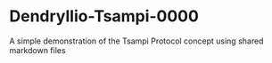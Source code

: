 # Dendryllio-Tsampi-0000
A simple demonstration of the Tsampi Protocol concept using shared markdown files
